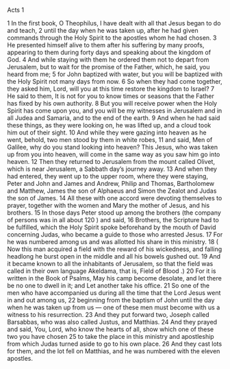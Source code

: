 Acts 1

1	In the first book, O Theophilus, I have dealt with all that Jesus began to do and teach,
2	until the day when he was taken up, after he had given commands through the Holy Spirit to the apostles whom he had chosen.
3	He presented himself alive to them after his suffering by many proofs, appearing to them during forty days and speaking about the kingdom of God.
4	And while staying with them he ordered them not to depart from Jerusalem, but to wait for the promise of the Father, which, he said, you heard from me;
5	for John baptized with water, but you will be baptized with the Holy Spirit not many days from now.
6	So when they had come together, they asked him, Lord, will you at this time restore the kingdom to Israel?
7	He said to them, It is not for you to know times or seasons that the Father has fixed by his own authority.
8	But you will receive power when the Holy Spirit has come upon you, and you will be my witnesses in Jerusalem and in all Judea and Samaria, and to the end of the earth.
9	And when he had said these things, as they were looking on, he was lifted up, and a cloud took him out of their sight.
10	And while they were gazing into heaven as he went, behold, two men stood by them in white robes,
11	and said, Men of Galilee, why do you stand looking into heaven? This Jesus, who was taken up from you into heaven, will come in the same way as you saw him go into heaven.
12	Then they returned to Jerusalem from the mount called Olivet, which is near Jerusalem, a Sabbath day’s journey away.
13	And when they had entered, they went up to the upper room, where they were staying, Peter and John and James and Andrew, Philip and Thomas, Bartholomew and Matthew, James the son of Alphaeus and Simon the Zealot and Judas the son of James.
14	All these with one accord were devoting themselves to prayer, together with the women and Mary the mother of Jesus, and his brothers.
15	In those days Peter stood up among the brothers (the company of persons was in all about 120 ) and said,
16	Brothers, the Scripture had to be fulfilled, which the Holy Spirit spoke beforehand by the mouth of David concerning Judas, who became a guide to those who arrested Jesus.
17	For he was numbered among us and was allotted his share in this ministry.
18	( Now this man acquired a field with the reward of his wickedness, and falling headlong he burst open in the middle and all his bowels gushed out.
19	And it became known to all the inhabitants of Jerusalem, so that the field was called in their own language Akeldama, that is, Field of Blood .)
20	For it is written in the Book of Psalms, May his camp become desolate, and let there be no one to dwell in it; and Let another take his office.
21	So one of the men who have accompanied us during all the time that the Lord Jesus went in and out among us,
22	beginning from the baptism of John until the day when he was taken up from us — one of these men must become with us a witness to his resurrection.
23	And they put forward two, Joseph called Barsabbas, who was also called Justus, and Matthias.
24	And they prayed and said, You, Lord, who know the hearts of all, show which one of these two you have chosen
25	to take the place in this ministry and apostleship from which Judas turned aside to go to his own place.
26	And they cast lots for them, and the lot fell on Matthias, and he was numbered with the eleven apostles.

